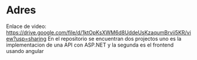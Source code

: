 # Adres
Enlace de video: https://drive.google.com/file/d/1ktOpKsXWM6d8UddeUsKzaqumBrvii5KR/view?usp=sharing
En el repositorio se encuentran dos projectos uno es la implementacion de una API con ASP.NET y la segunda es el frontend usando angular
